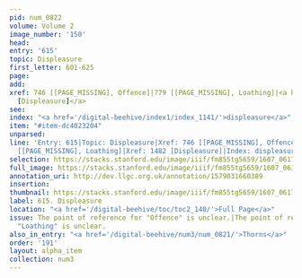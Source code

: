 ```yaml
---
pid: num_0822
volume: Volume 2
image_number: '150'
head:
entry: '615'
topic: Displeasure
first_letter: 601-625
page:
add:
xref: 746 [[PAGE_MISSING], Offence]|779 [[PAGE_MISSING], Loathing]|<a href='/digital-beehive/num6/num_2186/'>1482
  [Displeasure]</a>
see:
index: "<a href='/digital-beehive/index1/index_1141/'>displeasure</a>"
item: "#item-dc4023204"
unparsed:
line: 'Entry: 615|Topic: Displeasure|Xref: 746 [[PAGE_MISSING], Offence]|Xref: 779
  [[PAGE_MISSING], Loathing]|Xref: 1482 [Displeasure]|Index: displeasure|#item-dc4023204'
selection: https://stacks.stanford.edu/image/iiif/fm855tg5659/1607_0617/920,2516,2761,559/full/0/default.jpg
full_image: https://stacks.stanford.edu/image/iiif/fm855tg5659/1607_0617/full/full/0/default.jpg
annotation_uri: http://dev.llgc.org.uk/annotation/1579031660389
insertion:
thumbnail: https://stacks.stanford.edu/image/iiif/fm855tg5659/1607_0617/920,2516,600,180/250,/0/default.jpg
label: 615. Displeasure
location: "<a href='/digital-beehive/toc/toc2_140/'>Full Page</a>"
issue: The point of reference for "Offence" is unclear.|The point of reference for
  "Loathing" is unclear.
also_in_entry: "<a href='/digital-beehive/num3/num_0821/'>Thorns</a>"
order: '191'
layout: alpha_item
collection: num3
---
```

